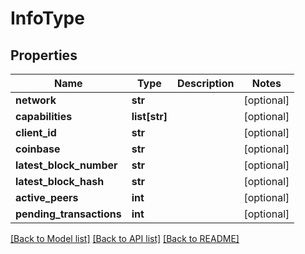 # InfoType

## Properties
Name | Type | Description | Notes
------------ | ------------- | ------------- | -------------
**network** | **str** |  | [optional] 
**capabilities** | **list[str]** |  | [optional] 
**client_id** | **str** |  | [optional] 
**coinbase** | **str** |  | [optional] 
**latest_block_number** | **str** |  | [optional] 
**latest_block_hash** | **str** |  | [optional] 
**active_peers** | **int** |  | [optional] 
**pending_transactions** | **int** |  | [optional] 

[[Back to Model list]](../README.md#documentation-for-models) [[Back to API list]](../README.md#documentation-for-api-endpoints) [[Back to README]](../README.md)


